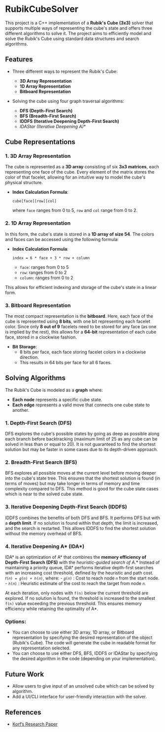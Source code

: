 # RubikCubeSolver

This project is a C++ implementation of a **Rubik's Cube (3x3)** solver that supports multiple ways of representing the cube's state and offers three different algorithms to solve it. The project aims to efficiently model and solve the Rubik's Cube using standard data structures and search algorithms.

## Features

- Three different ways to represent the Rubik's Cube:
  - **3D Array Representation**
  - **1D Array Representation**
  - **Bitboard Representation**
  
- Solving the cube using four graph traversal algorithms:
  - **DFS (Depth-First Search)**
  - **BFS (Breadth-First Search)**
  - **IDDFS (Iterative Deepening Depth-First Search)**
  - **IDAStar (Iterative Deepening A*)**
    

## Cube Representations

### 1. 3D Array Representation

The cube is represented as a **3D array** consisting of six **3x3 matrices**, each representing one face of the cube. Every element of the matrix stores the color of that facelet, allowing for an intuitive way to model the cube's physical structure.

- **Index Calculation Formula**:
    ```
    cube[face][row][col]
    ```
    where `face` ranges from 0 to 5, `row` and `col` range from 0 to 2.

### 2. 1D Array Representation

In this form, the cube's state is stored in a **1D array of size 54**. The colors and faces can be accessed using the following formula:
    
- **Index Calculation Formula**:
    ```
    index = 6 * face + 3 * row + column
    ```
  - `face`: ranges from 0 to 5
  - `row`: ranges from 0 to 2
  - `column`: ranges from 0 to 2

This allows for efficient indexing and storage of the cube's state in a linear form.

### 3. Bitboard Representation

The most compact representation is the **bitboard**. Here, each face of the cube is represented using **8 bits**, with one bit representing each facelet color. Since only **8 out of 9** facelets need to be stored for any face (as one is implied by the rest), this allows for a **64-bit** representation of each cube face, stored in a clockwise fashion.

- **Bit Storage**:
  - 8 bits per face, each face storing facelet colors in a clockwise direction.
  - This results in 64 bits per face for all 6 faces.
    

## Solving Algorithms

The Rubik's Cube is modeled as a **graph** where:
- **Each node** represents a specific cube state.
- **Each edge** represents a valid move that connects one cube state to another.

### 1. Depth-First Search (DFS)

DFS explores the cube's possible states by going as deep as possible along each branch before backtracking (maximum limit of 25 as any cube can be solved in less than or equal to 20). It is not guaranteed to find the shortest solution but may be faster in some cases due to its depth-driven approach.

### 2. Breadth-First Search (BFS)

BFS explores all possible moves at the current level before moving deeper into the cube's state tree. This ensures that the shortest solution is found (in terms of moves) but may take longer in terms of memory and time complexity compared to DFS. This method is good for the cube state cases which is near to the solved cube state.

### 3. Iterative Deepening Depth-First Search (IDDFS)

IDDFS combines the benefits of both DFS and BFS. It performs DFS but with a **depth limit**. If no solution is found within that depth, the limit is increased, and the search is restarted. This allows IDDFS to find the shortest solution without the memory overhead of BFS.

### 4. Iterative Deepening A* (IDA*)
IDA* is an optimization of A* that combines the **memory efficiency of Depth-First Search (DFS)** with the **heuristic-guided search of A*.** Instead of maintaining a priority queue, IDA* performs iterative depth-first searches with an increasing cost threshold, defined by the heuristic and path cost.
        `𝑓(𝑛) = 𝑔(𝑛) + ℎ(𝑛)`, where:
    - `𝑔(𝑛)` : Cost to reach node `𝑛` from the start node.
    - `ℎ(𝑛)` : Heuristic estimate of the cost to reach the target from node `𝑛`.

At each iteration, only nodes with `f(n)` below the current threshold are explored. If no solution is found, the threshold is increased to the smallest `f(n)` value exceeding the previous threshold. This ensures memory efficiency while retaining the optimality of A*.

### Options:
- You can choose to use either 3D array, 1D array, or Bitboard representation by specifying the desired representation of the object (Rubik's Cube). The code will generate the cube in readable format for any representation selected.
- You can choose to use either DFS, BFS, IDDFS or IDAStar by specifying the desired algorithm in the code (depending on your implementation).



## Future Work

- Allow users to give input of an unsolved cube which can be solved by algorithm.
- Add a UI/CLI interface for user-friendly interaction with the solver.


## References

- [Korf’s Research Paper](https://www.cs.princeton.edu/courses/archive/fall06/cos402/papers/korfrubik.pdf)